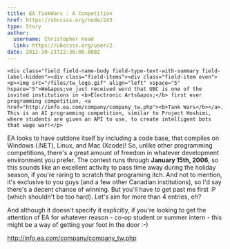 ```yaml
---
title: EA TankWars : A Competition 
href: https://ubccsss.org/node/243
type: Story
author:
  username: Christopher Head
  link: https://ubccsss.org/user/2
date: 2012-10-21T22:36:00.000Z
---
```



    <div class="field field-name-body field-type-text-with-summary field-label-hidden"><div class="field-items"><div class="field-item even"><p><img src="/files/tw_logo.gif" align="left" vspace="5" hspace="5">We&apos;ve just received word that UBC is one of the invited institutions in <b>Electronic Arts&apos;</b> first ever programming competition, <a href="http://info.ea.com/company/company_tw.php"><b>Tank Wars</b></a>.  This is an AI programming competition, similar to Project Hoshimi, where students are given an API to use, to create intelligent bots that wage war!</p>
<p>EA looks to have outdone itself by including a code base, that compiles on Windows (.NET), Linux, and Mac (Xcode)!  So, unlike other programming competitions, there&apos;s a great amount of freedom in whatever development environment you prefer.  The contest runs through <b>January 15th, 2006</b>, so this sounds like an excellent activity to pass time away during the holiday season, if you&apos;re raring to scratch that programing itch.  And not to mention, it&apos;s exclusive to you guys (and a few other Canadian institutions), so I&apos;d say there&apos;s a decent chance of winning.  But you&apos;ll have to get past me first :P (which shouldn&apos;t be too hard).  Let&apos;s aim for more than 4 entries, eh?</p>
<p>And although it doesn&apos;t specify it explicitly, if you&apos;re looking to get the attention of EA for whatever reason - co-op student or summer intern - this might be a way of getting your foot in the door :-)</p>
<p><a href="http://info.ea.com/company/company_tw.php">http://info.ea.com/company/company_tw.php</a></p>
</div></div></div>    <footer>
          </footer>
    